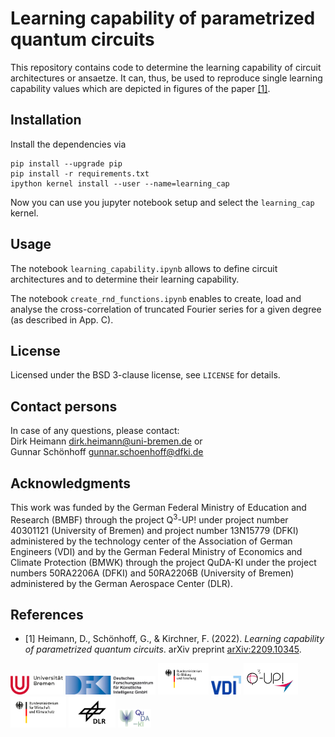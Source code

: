 # Learning capability of parametrized quantum circuits

This repository contains code to determine the learning capability
of circuit architectures or ansaetze.
It can, thus, be used to reproduce single learning capability values which are depicted in figures of the paper [[1]](https://arxiv.org/abs/2209.10345).

## Installation
Install the dependencies via
```
pip install --upgrade pip
pip install -r requirements.txt
ipython kernel install --user --name=learning_cap
```
Now you can use you jupyter notebook setup and select the `learning_cap` kernel.

## Usage
The notebook `learning_capability.ipynb` allows to define circuit architectures and to determine their learning capability.

The notebook `create_rnd_functions.ipynb` enables to create, load and analyse the cross-correlation of truncated Fourier series for a given degree (as described in App. C).

## License
Licensed under the BSD 3-clause license, see `LICENSE` for details.

## Contact persons
In case of any questions, please contact:\
Dirk Heimann  dirk.heimann@uni-bremen.de or\
Gunnar Schönhoff gunnar.schoenhoff@dfki.de

## Acknowledgments

This work was funded by the German Federal Ministry of Education and Research (BMBF) through the project Q$^3$-UP! under project number 40301121 (University of Bremen) and project number 13N15779 (DFKI) administered by the technology center of the Association of German Engineers (VDI) and by the German Federal Ministry of Economics and Climate Protection (BMWK) through the project QuDA-KI under the project numbers 50RA2206A (DFKI) and 50RA2206B (University of Bremen) administered by the German Aerospace Center (DLR).

## References
* [1] Heimann, D., Schönhoff, G., & Kirchner, F. (2022). *Learning capability of parametrized quantum circuits*. arXiv preprint [arXiv:2209.10345](https://arxiv.org/abs/2209.10345).

<a href="https://www.uni-bremen.de/en/"><img src="docs/logos/uhb.png" height="30px" /></a>
<a href="https://robotik.dfki-bremen.de/en/"><img src="docs/logos/dfki.jpg" height="30px" /></a>
<a href="https://www.bmbf.de/"><img src="docs/logos/bmbf.png" height="50px" /></a>
<a href="https://www.vditz.de/"><img src="docs/logos/vdi.jpg" height="30px" /></a>
<a href="https://robotik.dfki-bremen.de/de/forschung/projekte/q3up/"><img src="docs/logos/q3up.png" height="50px" /></a>
<a href="https://www.bmwk.de/"><img src="docs/logos/bmwk.png" height="50px" /></a>
<a href="https://www.dlr.de/"><img src="docs/logos/dlr.jpg" height="50px" /></a>
<a href="https://robotik.dfki-bremen.de/de/forschung/projekte/quda-ki/"><img src="docs/logos/qudaki.png" height="30px" /></a>

